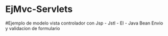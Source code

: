 # EjMvc-Servlets
#Ejemplo de modelo vista controlador con Jsp - Jstl - El - Java Bean
    Envio y validacion de formulario
